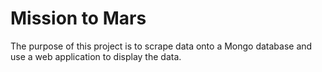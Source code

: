 # Mission to Mars

The purpose of this project is to scrape data onto a Mongo database and use a web application to display the data.